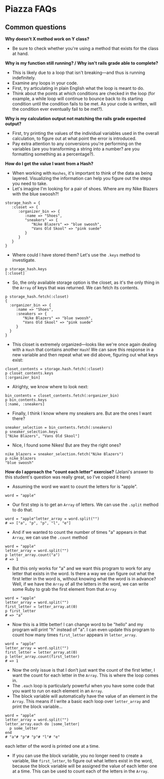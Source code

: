 # Piazza FAQs

## Common questions  

**Why doesn't X method work on Y class?** 
* Be sure to check whether you're using a method that exists for the class at hand.

**Why is my function still running? / Why isn't rails grade able to complete?**
* This is likely due to a loop that isn't breaking—and thus is running indefinitely.
* Examine any loops in your code. 
* First, try articulating in plain English what the loop is meant to do. 
* Think about the points at which conditions are checked in the loop (for example, a while loop will continue to bounce back to its starting condition until the condition fails to be met. As your code is written, will the condition ever eventually fail to be met?). 

**Why is my calculation output not matching the rails grade expected output?**
* First, try printing the values of the individual variables used in the overall calculation, to figure out at what point the error is introduced. 
* Pay extra attention to any conversions you're performing on the variables (are you transforming a string into a number? are you formatting something as a percentage?).

**How do I get the value I want from a Hash?**
* When working with `Hashes`, it's important to think of the data as being layered. Visualizing the information can help you figure out the steps you need to take.
* Let's imagine I'm looking for a pair of shoes. Where are my Nike Blazers with the blue swoosh?! 
~~~~
storage_hash = {
   :closet => { 
      :organizer_bin => { 
         :name => "Shoes",
         "sneakers" => { 
            "Nike Blazers" => "blue swoosh",
            "Vans Old Skool" => "pink suede"
         }
      }
   }
}
~~~~

* Where could I have stored them? Let's use the `.keys` method to investigate.
~~~~
p storage_hash.keys
[:closet]
~~~~

* So, the only available storage option is the closet, as it's the only thing in the `Array` of keys that was returned. We can fetch its contents.
~~~~
p storage_hash.fetch(:closet)
{ 
  :organizer_bin => { 
     :name => "Shoes",
     :sneakers => { 
        "Nike Blazers" => "blue swoosh",
        "Vans Old Skool" => "pink suede"
     }
  }
}
~~~~

* This closet is extremely organized—looks like we're once again dealing with a `Hash` that contains another `Hash`! We can save this response in a new variable and then repeat what we did above, figuring out what keys exist:
~~~~
closet_contents = storage.hash.fetch(:closet)
p closet_contents.keys
[:organizer_bin]
~~~~

* Alrighty, we know where to look next:
~~~~
bin_contents = closet_contents.fetch(:organizer_bin)
p bin_contents.keys
[:name, :sneakers]
~~~~

* Finally, I think I know where my sneakers are. But are the ones I want there?
~~~~
sneaker_selection = bin_contents.fetch(:sneakers)
p sneaker_selection.keys
["Nike Blazers", "Vans Old Skool"]
~~~~

* Nice, I found some Nikes! But are they the right ones?
~~~~
nike_blazers = sneaker_selection.fetch("Nike Blazers")
p nike_blazers
"blue swoosh"
~~~~

**How do I approach the "count each letter" exercise?** (Jelani's answer to this student's question was really great, so I've copied it here)
* Assuming the word we want to count the letters for is "apple".
~~~~
word = "apple"
~~~~

* Our first step is to get an `Array` of letters. We can use the `.split` method to do that.
~~~~
word = "apple"letter_array = word.split("")
# => ["a", "p", "p", "l", "e"]
~~~~

* And if we wanted to count the number of times "a" appears in that `Array`, we can use the `.count` method
~~~~
word = "apple"
letter_array = word.split("")
p letter_array.count("a")
# => 1
~~~~

* But this only works for "a" and we want this program to work for any letter that exists in the word.
Is there a way we can figure out what the first letter in the word is, without knowing what the word is in advance?
Well, if we have the `Array` of all the letters in the word, we can write some Ruby to grab the first element from that `Array`
~~~~
word = "apple"
letter_array = word.split("")
first_letter = letter_array.at(0)
p first_letter
# => "a"
~~~~

* Now this is a little better! I can change word to be "hello" and my program will print "h" instead of "a".  I can even update this program to count how many times `first_letter` appears in `letter_array`.
~~~~
word = "apple"
letter_array = word.split("")
first_letter = letter_array.at(0)
p letter_array.count(first_letter)
# => 1
~~~~

* Now the only issue is that I don’t just want the count of the first letter, I want the count for each letter in the `Array`. This is where the loop comes in.
* The `.each` loop is particularly powerful when you have some code that you want to run on each element in an `Array`.
* The block variable will automatically have the value of an element in the `Array`. This means if I write a basic each loop over `letter_array` and print the block variable…
~~~~
word = "apple"
letter_array = word.split("")
letter_array.each do |some_letter|
  p some_letter
end
# "a"# "p"# "p"# "l"# "e"
~~~~
each letter of the word is printed one at a time.
* If you can use the block variable, you no longer need to create a variable, like `first_letter`, to figure out what letters exist in the word, because the block variable will be assigned the value of each letter one at a time. This can be used to count each of the letters in the `Array`.

